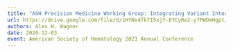 ```yaml
---
title: "ASH Precision Medicine Working Group: Integrating Variant Interpretations"
url: https://drive.google.com/file/d/1HYNv4fkTI5xjY-EYCyRe2-y7PWDmHgpt/view?usp=sharing
authors: Alex H. Wagner
date: 2020-12-03
event: American Society of Hematology 2021 Annual Conference
---
```


